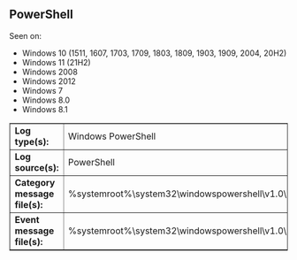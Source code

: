 ## PowerShell

Seen on:
* Windows 10 (1511, 1607, 1703, 1709, 1803, 1809, 1903, 1909, 2004, 20H2)
* Windows 11 (21H2)
* Windows 2008
* Windows 2012
* Windows 7
* Windows 8.0
* Windows 8.1

<table border="1" class="docutils">
  <tbody>
    <tr>
      <td><b>Log type(s):</b></td>
      <td>Windows PowerShell</td>
    </tr>
    <tr>
      <td><b>Log source(s):</b></td>
      <td>PowerShell</td>
    </tr>
    <tr>
      <td><b>Category message file(s):</b></td>
      <td>%systemroot%\system32\windowspowershell\v1.0\pwrshmsg.dll</td>
    </tr>
    <tr>
      <td><b>Event message file(s):</b></td>
      <td>%systemroot%\system32\windowspowershell\v1.0\pwrshmsg.dll</td>
    </tr>
  </tbody>
</table>

&nbsp;

